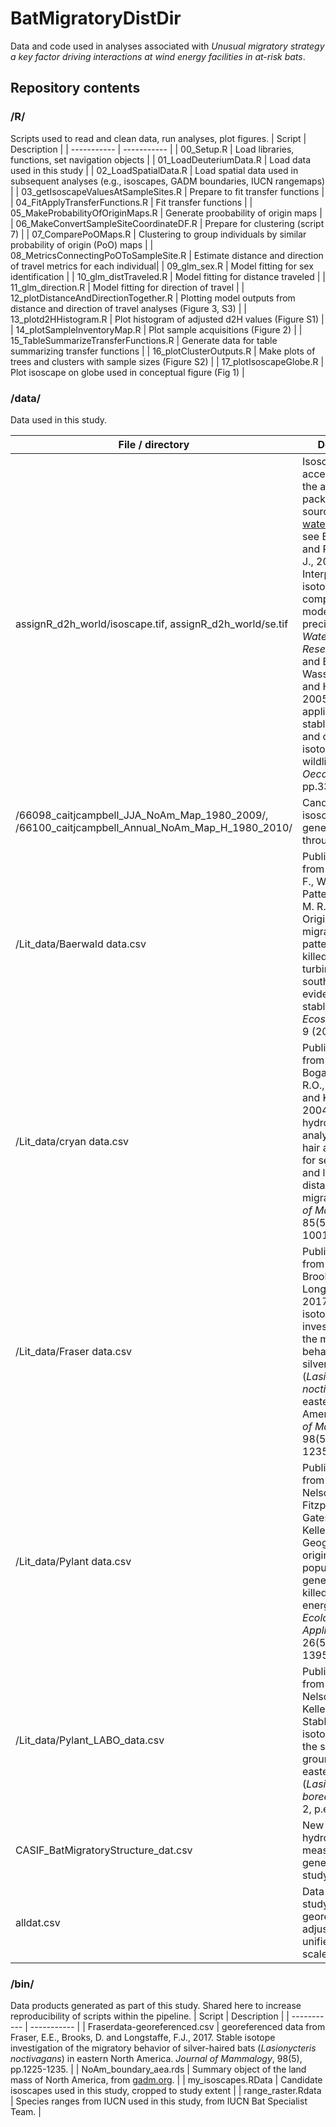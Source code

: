 # BatMigratoryDistDir

Data and code used in analyses associated with _Unusual migratory strategy a key factor driving interactions at wind energy facilities in at-risk bats_.

## Repository contents
### /R/
Scripts used to read and clean data, run analyses, plot figures.
| Script                                  | Description |
| -----------                             | ----------- |
| 00_Setup.R                              | Load libraries, functions, set navigation objects |
| 01_LoadDeuteriumData.R                  | Load data used in this study |
| 02_LoadSpatialData.R                    | Load spatial data used in subsequent analyses (e.g., isoscapes, GADM boundaries, IUCN rangemaps) |
| 03_getIsoscapeValuesAtSampleSites.R     | Prepare to fit transfer functions |
| 04_FitApplyTransferFunctions.R          | Fit transfer functions |
| 05_MakeProbabilityOfOriginMaps.R        | Generate proobability of origin maps |
| 06_MakeConvertSampleSiteCoordinateDF.R  | Prepare for clustering (script 7) |
| 07_ComparePoOMaps.R                     | Clustering to group individuals by similar probability of origin (PoO) maps |
| 08_MetricsConnectingPoOToSampleSite.R   | Estimate distance and direction of travel metrics for each individual|
| 09_glm_sex.R                            | Model fitting for sex identification |
| 10_glm_distTraveled.R                   | Model fitting for distance traveled |
| 11_glm_direction.R                      | Model fitting for direction of travel |
| 12_plotDistanceAndDirectionTogether.R   | Plotting model outputs from distance and direction of travel analyses (Figure 3, S3) |
| 13_plotd2HHistogram.R                   | Plot histogram of adjusted d2H values (Figure S1) |
| 14_plotSampleInventoryMap.R             | Plot sample acquisitions (Figure 2) |
| 15_TableSummarizeTransferFunctions.R    | Generate data for table summarizing transfer functions |
| 16_plotClusterOutputs.R                 | Make plots of trees and clusters with sample sizes (Figure S2) |
| 17_plotIsoscapeGlobe.R                  | Plot isoscape on globe used in conceptual figure (Fig 1) |

### /data/
Data used in this study.

| File / directory                        | Description |
| -----------                             | ----------- |
| assignR_d2h_world/isoscape.tif, assignR_d2h_world/se.tif | Isoscape accessed through the assignR R package; original source detailed at [wateriso.utah.edu](https://wateriso.utah.edu/waterisotopes/pages/data_access/ArcGrids.html); see Bowen, G.J. and Revenaugh, J., 2003. Interpolating the isotopic composition of modern meteoric precipitation. _Water Resources Research_, 39(10) and Bowen, G.J., Wassenaar, L.I. and Hobson, K.A., 2005. Global application of stable hydrogen and oxygen isotopes to wildlife forensics. _Oecologia_, 143, pp.337-348.|
| /66098_caitjcampbell_JJA_NoAm_Map_1980_2009/, /66100_caitjcampbell_Annual_NoAm_Map_H_1980_2010/ | Candidate isoscapes generated through [IsoMAP](https://isomap.rcac.purdue.edu/) |
| /Lit_data/Baerwald data.csv             | Published data from Baerwald, E. F., W. P. Patterson, and R. M. R. Barclay. Origins and migratory patterns of bats killed by wind turbines in southern Alberta: evidence from stable isotopes. _Ecosphere_ 5, no. 9 (2014): 1-17. |
| /Lit_data/cryan data.csv             | Published data from Cryan, P.M., Bogan, M.A., Rye, R.O., Landis, G.P. and Kester, C.L., 2004. Stable hydrogen isotope analysis of bat hair as evidence for seasonal molt and long-distance migration. _Journal of Mammalogy_, 85(5), pp.995-1001. |
| /Lit_data/Fraser data.csv            | Published data from Fraser, E.E., Brooks, D. and Longstaffe, F.J., 2017. Stable isotope investigation of the migratory behavior of silver-haired bats (_Lasionycteris noctivagans_) in eastern North America. _Journal of Mammalogy_, 98(5), pp.1225-1235. |
| /Lit_data/Pylant data.csv | Published data from Pylant, C.L., Nelson, D.M., Fitzpatrick, M.C., Gates, J.E. and Keller, S.R., 2016. Geographic origins and population genetics of bats killed at wind‐energy facilities. _Ecological Applications_, 26(5), pp.1381-1395. |
| /Lit_data/Pylant_LABO_data.csv | Published data from Pylant, C.L., Nelson, D.M. and Keller, S.R., 2014. Stable hydrogen isotopes record the summering grounds of eastern red bats (_Lasiurus borealis_). _PeerJ_, 2, p.e629.|
| CASIF_BatMigratoryStructure_dat.csv | New stable hydrogen isotope measurements generated for this study. |
| alldat.csv | Data used in this study after georeferencing, adjusting to unified reference scale |

### /bin/
Data products generated as part of this study. Shared here to increase reproducibility of scripts within the pipeline.
| Script                                  | Description |
| -----------                             | ----------- |
| Fraserdata-georeferenced.csv            | georeferenced data from Fraser, E.E., Brooks, D. and Longstaffe, F.J., 2017. Stable isotope investigation of the migratory behavior of silver-haired bats (_Lasionycteris noctivagans_) in eastern North America. _Journal of Mammalogy_, 98(5), pp.1225-1235. |
| NoAm_boundary_aea.rds | Summary object of the land mass of North America, from [gadm.org](https://gadm.org/data.html). |
| my_isoscapes.RData | Candidate isoscapes used in this study, cropped to study extent |
| range_raster.Rdata | Species ranges from IUCN used in this study, from IUCN Bat Specialist Team. |
